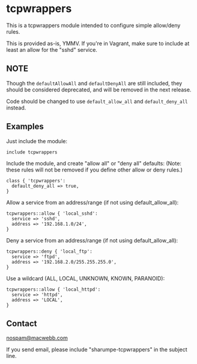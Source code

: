 # tcpwrappers

This is a tcpwrappers module intended to configure simple allow/deny rules.

This is provided as-is, YMMV.  If you're in Vagrant, make sure to include at least an allow for the "sshd" service.

## NOTE

Though the `defaultAllowAll` and `defaultDenyAll` are still included, they should be considered deprecated, and will be removed in the next release.

Code should be changed to use `default_allow_all` and `default_deny_all` instead.

## Examples

Just include the module:

```puppet
include tcpwrappers
```

Include the module, and create "allow all" or "deny all" defaults:
(Note: these rules will not be removed if you define other allow or deny rules.)

```puppet
class { 'tcpwrappers':
  default_deny_all => true,
}
```

Allow a service from an address/range (if not using default_allow_all):

```puppet
tcpwrappers::allow { 'local_sshd':
  service => 'sshd',
  address => '192.168.1.0/24',
}
```

Deny a service from an address/range (if not using default_allow_all):

```puppet
tcpwrappers::deny { 'local_ftp':
  service => 'ftpd',
  address => '192.168.2.0/255.255.255.0',
}
```

Use a wildcard (ALL, LOCAL, UNKNOWN, KNOWN, PARANOID):

```puppet
tcpwrappers::allow { 'local_httpd':
  service => 'httpd',
  address => 'LOCAL',
}
```

## Contact

nospam@macwebb.com

If you send email, please include "sharumpe-tcpwrappers" in the subject line.
